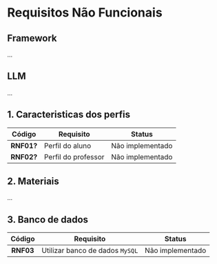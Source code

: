 # Requisitos Não Funcionais

## Framework

...

## LLM

...

## 1. Caracteristicas dos perfis

| Código | Requisito | Status |
| :----: | --------- | :----: |
| **RNF01?** | Perfil do aluno | Não implementado |
| **RNF02?** | Perfil do professor | Não implementado |

## 2. Materiais

...

## 3. Banco de dados

| Código | Requisito | Status |
| :----: | --------- | :----: |
| **RNF03** | Utilizar banco de dados `MySQL` | Não implementado |

